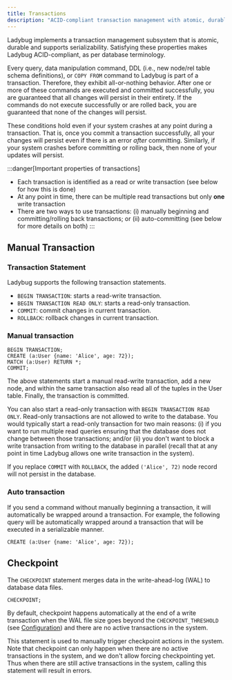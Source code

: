 ```yaml
---
title: Transactions
description: "ACID-compliant transaction management with atomic, durable, and serializable operations"
---
```


Ladybug implements a transaction management subsystem that is atomic, durable and supports serializability.
Satisfying these properties makes Ladybug ACID-compliant, as per database terminology.

Every query, data manipulation command, DDL (i.e., new node/rel table schema definitions), or `COPY FROM` command to Ladybug is part of a transaction. Therefore, they exhibit all-or-nothing behavior. After one or more of these commands are executed and committed successfully, you are guaranteed that all changes will persist in their entirety. If the commands do not execute successfully or are rolled back, you are guaranteed that none of the changes will persist.

These conditions hold even if your system crashes at any point during a transaction. That is, once you commit a transaction successfully, all your changes will persist even if there is an error *after* committing. Similarly, if your system crashes before committing or rolling back, then none of your updates will persist.

:::danger[Important properties of transactions]
- Each transaction is identified as a read or write transaction (see below for how this is done)
- At any point in time, there can be multiple read transactions but only **one** write transaction
- There are two ways to use transactions: (i) manually beginning and committing/rolling back transactions;
or (ii) auto-committing (see below for more details on both)
:::

## Manual Transaction

### Transaction Statement

Ladybug supports the following transaction statements.

- `BEGIN TRANSACTION`: starts a read-write transaction.
- `BEGIN TRANSACTION READ ONLY`: starts a read-only transaction.
- `COMMIT`: commit changes in current transaction.
- `ROLLBACK`: rollback changes in current transaction.

### Manual transaction
```cypher
BEGIN TRANSACTION;
CREATE (a:User {name: 'Alice', age: 72});
MATCH (a:User) RETURN *;
COMMIT;
```
The above statements start a manual read-write transaction, add a new node, and within the same transaction also read all of the tuples in the User table. Finally, the transaction is committed.

You can also start a read-only transaction with `BEGIN TRANSACTION READ ONLY`. Read-only transactions are not allowed to write to the database. You would typically start a read-only transaction for two main reasons: (i) if you want to run multiple read queries ensuring that the database does not change between those transactions; and/or (ii) you don't want to block a write transaction from writing to the database in parallel (recall that at any point in time Ladybug allows one write transaction in the system).

If you replace `COMMIT` with `ROLLBACK`, the added `('Alice', 72)` node record will not persist in the database.

### Auto transaction
If you send a command without manually beginning a transaction, it will automatically be wrapped around a transaction. For example, the following query will be automatically wrapped around a transaction that will be executed in a serializable manner.

```cypher
CREATE (a:User {name: 'Alice', age: 72});
```

## Checkpoint
The `CHECKPOINT` statement merges data in the write-ahead-log (WAL) to database data files.

```cypher
CHECKPOINT;
```

By default, checkpoint happens automatically at the end of a write transaction when the WAL file size goes beyond the `CHECKPOINT_THRESHOLD` (see [Configuration](/cypher/configuration)) and there are no active transactions in the system.

This statement is used to manually trigger checkpoint actions in the system.
Note that checkpoint can only happen when there are no active transactions in the system, and we don't allow forcing checkpointing yet. Thus when there are still active transactions in the system, calling this statement will result in errors.
